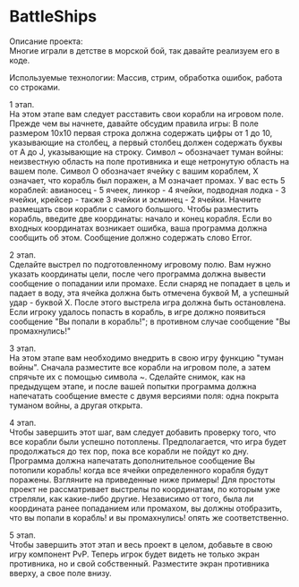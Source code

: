 # BattleShips
Описание проекта:   
Многие играли в детстве в морской бой, так давайте реализуем его в коде.

Используемые технологии: Массив, стрим, обработка ошибок, работа со строками.

1 этап.   
На этом этапе вам следует расставить свои корабли на игровом поле. Прежде чем вы начнете, давайте обсудим правила игры:
В поле размером 10х10 первая строка должна содержать цифры от 1 до 10, указывающие на столбец, а первый столбец должен содержать буквы от A до J, указывающие на строку.
Символ ~ обозначает туман войны: неизвестную область на поле противника и еще нетронутую область на вашем поле.
Символ O обозначает ячейку с вашим кораблем, X означает, что корабль был поражен, а M означает промах.
У вас есть 5 кораблей: авианосец - 5 ячеек, линкор - 4 ячейки, подводная лодка - 3 ячейки, крейсер - также 3 ячейки и эсминец - 2 ячейки. Начните размещать свои корабли с самого большого.
Чтобы разместить корабль, введите две координаты: начало и конец корабля.
Если во входных координатах возникает ошибка, ваша программа должна сообщить об этом. Сообщение должно содержать слово Error.    

2 этап.   
Сделайте выстрел по подготовленному игровому полю. Вам нужно указать координаты цели, после чего программа должна вывести сообщение о попадании или промахе.
Если снаряд не попадает в цель и падает в воду, эта ячейка должна быть отмечена буквой M, а успешный удар - буквой X. После этого выстрела игра должна быть остановлена.
Если игроку удалось попасть в корабль, в игре должно появиться сообщение "Вы попали в корабль!"; в противном случае сообщение "Вы промахнулись!"    

3 этап.    
На этом этапе вам необходимо внедрить в свою игру функцию "туман войны". Сначала разместите все корабли на игровом поле, а затем спрячьте их с помощью символа ~.
Сделайте снимок, как на предыдущем этапе, и после вашей попытки программа должна напечатать сообщение вместе с двумя версиями поля: одна покрыта туманом войны, а другая открыта.   

4 этап.   
Чтобы завершить этот шаг, вам следует добавить проверку того, что все корабли были успешно потоплены. 
Предполагается, что игра будет продолжаться до тех пор, пока все корабли не пойдут ко дну. Программа должна напечатать дополнительное сообщение Вы потопили корабль!
когда все ячейки определенного корабля будут поражены. Взгляните на приведенные ниже примеры!
Для простоты проект не рассматривает выстрелы по координатам, по которым уже стреляли, как какие-либо другие.
Независимо от того, была ли координата ранее попаданием или промахом, вы должны отобразить, что вы попали в корабль! и вы промахнулись! опять же соответственно.    

5 этап.    
Чтобы завершить этот этап и весь проект в целом, добавьте в свою игру компонент PvP. 
Теперь игрок будет видеть не только экран противника, но и свой собственный. Разместите экран противника вверху, а свое поле внизу.
